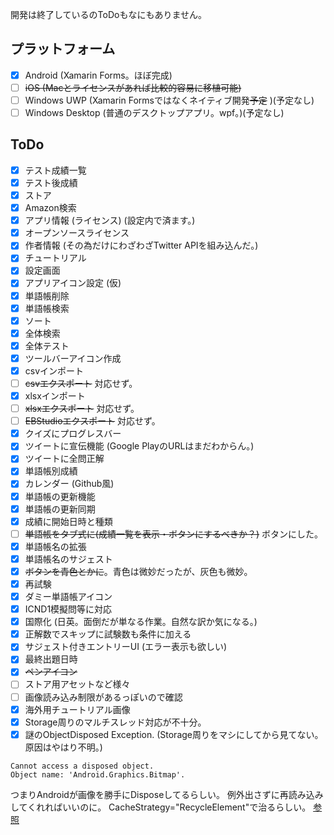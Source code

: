開発は終了しているのToDoもなにもありません。

## プラットフォーム
- [x] Android (Xamarin Forms。ほぼ完成)
- [ ] ~~iOS (Macとライセンスがあれば比較的容易に移植可能)~~
- [ ] Windows UWP (Xamarin Formsではなくネイティブ開発~~予定~~ )(予定なし)
- [ ] Windows Desktop (普通のデスクトップアプリ。wpf。)(予定なし)

## ToDo
- [x] テスト成績一覧
- [x] テスト後成績
- [x] ストア
- [x] Amazon検索
- [x] アプリ情報 (ライセンス) (設定内で済ます。)
- [x] オープンソースライセンス
- [x] 作者情報 (その為だけにわざわざTwitter APIを組み込んだ。)
- [x] チュートリアル
- [x] 設定画面
- [x] アプリアイコン設定 (仮)
- [x] 単語帳削除
- [x] 単語帳検索
- [x] ソート
- [x] 全体検索
- [x] 全体テスト
- [x] ツールバーアイコン作成
- [x] csvインポート
- [ ] ~~csvエクスポート~~ 対応せず。
- [x] xlsxインポート
- [ ] ~~xlsxエクスポート~~ 対応せず。
- [ ] ~~EBStudioエクスポート~~ 対応せず。
- [x] クイズにプログレスバー
- [x] ツイートに宣伝機能 (Google PlayのURLはまだわからん。)
- [x] ツイートに全問正解
- [x] 単語帳別成績
- [x] カレンダー (Github風)
- [x] 単語帳の更新機能
- [x] 単語帳の更新同期
- [x] 成績に開始日時と種類
- [ ] ~~単語帳をタブ式に(成績一覧を表示・ボタンにするべきか？)~~ ボタンにした。
- [x] 単語帳名の拡張
- [x] 単語帳名のサジェスト
- [x] ~~ボタンを青色とかに~~。青色は微妙だったが、灰色も微妙。
- [x] 再試験
- [x] ダミー単語帳アイコン
- [x] ICND1模擬問等に対応
- [x] 国際化 (日英。面倒だが単なる作業。自然な訳か気になる。)
- [x] 正解数でスキップに試験数も条件に加える
- [x] サジェスト付きエントリーUI (エラー表示も欲しい)
- [x] 最終出題日時
- [x] ~~ペンアイコン~~
- [ ] ストア用アセットなど様々
- [ ] 画像読み込み制限があるっぽいので確認
- [x] 海外用チュートリアル画像
- [x] Storage周りのマルチスレッド対応が不十分。
- [x] 謎のObjectDisposed Exception. (Storage周りをマシにしてから見てない。原因はやはり不明。)

```
Cannot access a disposed object.
Object name: 'Android.Graphics.Bitmap'.
```
つまりAndroidが画像を勝手にDisposeしてるらしい。
例外出さずに再読み込みしてくれればいいのに。
CacheStrategy="RecycleElement"で治るらしい。
[参照](https://forums.xamarin.com/discussion/79315/xamarin-forms-bug-system-objectdisposedexception-cannot-access-a-disposed-object)
